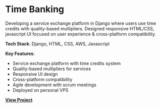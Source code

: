  # Time Banking

Developing a service exchange platform in Django where users use time credits with quality-based multipliers. Designed responsive HTML/CSS, javascript UI focused on user experience & cross-platform compatibility.

**Tech Stack**: Django, HTML, CSS, AWS, Javascript

**Key Features**:
- Service exchange platform with time credits system
- Quality-based multipliers for services
- Responsive UI design
- Cross-platform compatibility
- Agile development with scrum meetings
- Deployed on personal VPS

**[<i class="fa-solid fa-up-right-from-square"></i> View Project](https://github.com/tanayap/time-banking)**